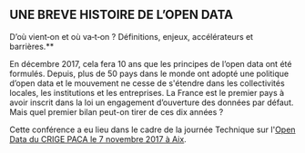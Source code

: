 ## UNE BREVE HISTOIRE DE L’OPEN DATA
D’où vient‐on et où va‐t‐on ? Définitions, enjeux, accélérateurs et barrières.**

En décembre 2017, cela fera 10 ans que les principes de l’open data ont été formulés. Depuis, plus de 50 pays dans le monde ont adopté une politique d’open data et le mouvement ne cesse de s'étendre dans les collectivités locales, les institutions et les entreprises. La France est le premier pays à avoir inscrit dans la loi un engagement d’ouverture des données par défaut. Mais quel premier bilan peut-on tirer de ces dix années ?

Cette conférence a eu lieu dans le cadre de la journée Technique sur l'[Open Data du CRIGE PACA le 7 novembre 2017 à Aix](http://www.crige-paca.org/detail/detail-dun-evenement/evenement//2017/11/08/event/view-list%7Cpage_id-1/tx_cal_crige_service//09102017_journee_technique_du_lopen_data.html).

